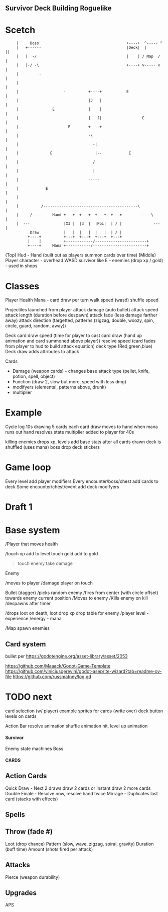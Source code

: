## Survivor Deck Building Roguelike

# Scetch

		 |     Boss                                       +----+  ^----- ^
		 |   +------                                      |Deck|  |      ||
		 |   |  -/                                        |    | / Map  / |
		 |   |-/ -\                                       +----+ v----- v |
		 |         -                                                      |
		 |                                                                |
		 |                    -          +----+           E               |
		 |                               |J   |                           |
		 |               E               |    |                           |
		 |                               |   J|                  E        |
		 |                      E        +----+                           |
		 |                               -\                               |
		 |                                 -|                             |
		 |              E                   |--            E              |
		 |                                 /                              |
		 |                                 |                              |
		 |                               -----                            |
		 |            E                                                   |
		 |                                                                |
		 |          /------------------------------------------\          |
		 |     /----     Hand +---+  +---+  +---+  +---+        -----\    |
		 |  ---               |X3 |  |3  |  |Poi|  | / |              --- |
			   Draw           |   |  |   |  |   |  | / |
			  +----+          +---+  +---+  +---+  +---+
			  |    |          +------------/-----------------------+
			  +----+     Mana +-----------/------------------------+

(Top) Hud - Hand (built out as players summon cards over time)
(Middle) Player character - overhead WASD survivor like
E - enemies (drop xp / gold) - used in shops

# Classes

Player
Health
Mana - card draw per turn
walk speed (wasd)
shuffle speed

Projectiles launched from player
attack damage (auto bullet)
attack speed
attack length (duration before despawn)
attack fade (less damage farther away)
attack direction (targetted, patterns (zigzag, double, woozy, spin, circle, guard, random, away))

Deck
card draw speed (time for player to cast card draw (hand up animation and card summoned above player))
resolve speed (card fades from player to hud to build attack equation)
deck type (Red,green,blue) Deck draw adds attributes to attack

Cards

- Damage (weapon cards) - changes base attack type (pellet, knife, potion, spell, object)
- Function (draw 2, slow but more, speed with less dmg)
- modifyers (elemental, patterns above, drunk)
- multiplier

# Example

Cycle log
10s drawing 5 cards
each card draw moves to hand
when mana runs out hand resolves
state multiplier added to player for 40s

killing enemies drops xp, levels add base stats
after all cards drawn deck is shuffled (uses mana)
boss drop deck stickers

# Game loop

Every level add player modifiers
Every encounter/boss/chest add cards to deck
Some encounter/chest/event add deck modifyers

# Draft 1

# Base system

/Player that moves
health

/touch xp add to level
touch gold add to gold

> touch enemy take damage

Enemy

/moves to player
/damage player on touch

Bullet (dagger)
/picks random enemy
/fires from center (with circle offset) towards enemy current position
/Moves to enemy
/Kills enemy on kill
/despawns after timer

/drops loot on death, loot drop xp
drop table for enemy
/player level - experience
\/energy - mana

/Map spawn enemies

## Card system

bullet per https://godotengine.org/asset-library/asset/2053

https://github.com/Maaack/Godot-Game-Template
https://github.com/viniciusgerevini/godot-aseprite-wizard?tab=readme-ov-file
https://github.com/russmatney/log.gd

# TODO next

card selection (w/ player)
example sprites for cards (write over)
deck button
levels on cards

Action Bar
resolve animation
shuffle animation
hit, level up animation

#### Survivor
Enemy state machines
Boss


#### CARDS
## Action Cards

Quick Draw - Next 2 draws draw 2 cards or Instant draw 2 more cards
Double Finale - Resolve now, resolve hand twice
Mirrage - Duplicates last card (stacks with effects)

## Spells

## Throw (fade #)
Loot (drop chance)
Pattern (slow, wave, zigzag, spiral, gravity)
Duration (buff time)
Amount (shots fired per attack)

## Attacks

Pierce (weapon durability)

## Upgrades

APS
